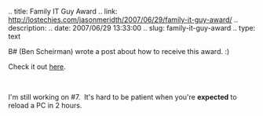 .. title: Family IT Guy Award
.. link: http://lostechies.com/jasonmeridth/2007/06/29/family-it-guy-award/
.. description: 
.. date: 2007/06/29 13:33:00
.. slug: family-it-guy-award
.. type: text


B# (Ben Scheirman) wrote a post about how to receive this award. :)

Check it out [here](http://www.lostechies.com/controlpanel/blogs/).

 

I'm still working on #7.  It's hard to be patient when you're **expected** to reload a PC in 2 hours.